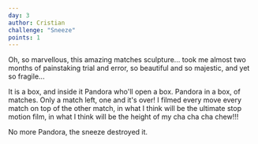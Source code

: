 ```yaml
---
day: 3
author: Cristian
challenge: "Sneeze"
points: 1
---
```


Oh, so marvellous, this amazing matches sculpture... took me almost two months of painstaking trial and error, so beautiful and so majestic, and yet so fragile...

It is a box, and inside it Pandora who'll open a box. Pandora in a box, of matches. Only a match left, one and it's over! I filmed every move every match on top of the other match, in what I think will be the ultimate stop motion film, in what I think will be the height of my cha cha cha chew!!!

No more Pandora, the sneeze destroyed it.
